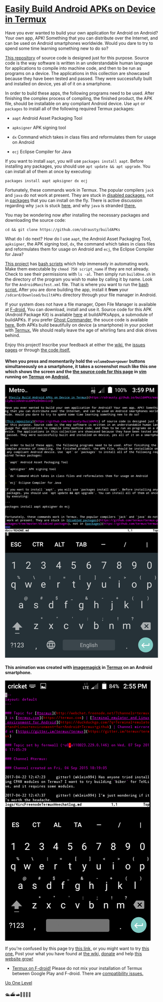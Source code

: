 # [Easily Build Android APKs on Device in Termux](https://sdrausty.github.io/docsBuildAPKs/easilyBuildAndroidAPKsOnDevice)

Have you ever wanted to build your own application for Android on Android? Your own app, APK! Something that you can distribute over the Internet, and can be used on Android smartphones worldwide. Would you dare to try to spend some time learning something new to do so?

[This repository](https://github.com/sdrausty/buildAPKs) of source code is designed just for this purpose. Source code is the way software is written in an understandable human language for applications to compile into machine code, and then to be run as programs on a device. The applications in this collection are showcased because they have been tested and passed. They were successfully built and installed on device, yes all of it on a smartphone.

In order to build these apps, the following programs need to be used. After finishing the complex process of compiling, the finished product, the APK file, should be installable on any compliant Android device. Use `apt` or `packages` to install all of the following required Termux packages:

- `aapt` Android Asset Packaging Tool

- `apksigner` APK signing tool

- `dx` Command which takes in class files and reformulates them for usage on Android

- `ecj` Eclipse Compiler for Java

If you want to install `aapt`, you will use `packages install aapt`. Before installing any packages, you should use `apt update && apt upgrade`. You can install all of them at once by executing:

```
packages install aapt apksigner dx ecj
```

Fortunately, these commands work in Termux. The popular compilers `jack` and `java` do not work at present. They are stuck in [disabled packages](https://github.com/termux/termux-packages/tree/master/disabled-packages), not in [packages](https://github.com/termux/termux-packages/tree/master/packages) that you can install on the fly. There is active discussion regarding why `jack` is stuck [here](https://github.com/termux/termux-packages/issues?utf8=✓&q=is%3Aissue%20%20jack), and why `java` is stranded [there.](https://github.com/termux/termux-packages/issues?utf8=✓&q=is%3Aissue%20%20java)

You may be wondering now after installing the necessary packages and downloading the source code:

```
cd && git clone https://github.com/sdrausty/buildAPKs
```

What do I do next? How do I use `aapt`, the Android Asset Packaging Tool, `apksigner`, the APK signing tool, `dx`, the command which takes in class files and reformulates them for usage on Android and `ecj`, the Eclipse Compiler for Java?

[This project](https://github.com/sdrausty/buildAPKs) has [bash scripts](https://github.com/sdrausty/buildAPKs/tree/master/scripts/build) which help immensely in automating work. Make them executable by `chmod 750 script_name` if they are not already. Check to see their permissions with `ls -al`. Then simply run `buildOne.sh` in the directory of the program you wish to make by calling it by name. Look for the `AndroidManifest.xml` file. That is where you want to run the [bash script.](https://github.com/sdrausty/buildAPKs/blob/master/buildOne.sh) After you are done building the app, install it **from** your `/sdcard/Download/builtAPKs` directory through your file manager in Android.

If your system does not have a file manager, Open File Manager is available at [F-droid.](https://f-droid.org/packages/com.nexes.manager/) You can download, install and use it. Source code for this APK (Android Package Kit) is available [here](https://github.com/sdrausty/buildAPKsApps/tree/master/browsers/Android-File-Manager) at buildAPKsApps, a submodule of buildAPKs. If you prefer [Ghost Commander,](https://f-droid.org/packages/com.ghostsq.commander/) the souce code is available [here.](https://github.com/sdrausty/buildAPKsBrowsers/tree/master/ghostcommander-code) Both APKs build beautifully on device (a smartphone) in your pocket with [Termux.](https://termux.com) We should really leave the age of whirling fans and disk drives behind.

Enjoy this project! Inscribe your feedback at either the [wiki,](https://github.com/sdrausty/buildAPKs/wiki) the [issues pages](https://github.com/sdrausty/buildAPKs/issues) or through [the code itself.](https://github.com/sdrausty/buildAPKs/pulls) 

#### When you press and momentarily hold the `volumeDown+power` buttons simultaneously on a smartphone, it takes a screenshot much like this one which shows the screen and the [the source code for this page](https://raw.githubusercontent.com/sdrausty/buildAPKs/master/docs/README.md) in [vim](http://www.vim.org/git.php) running on [Termux](./pages/asac) on [Android.](https://source.android.com/)

![Screenshot](./bitpics/README.png)

#### This animation was created with [imagemagick](https://sdrausty.github.io/pages/im.html) in [Termux](https://sdrausty.github.io/pages/asac.html) on an Android smartphone.

![Screenshot Animation](./bitpics/ps1.gif)

If you're confused by this page try [this link,](http://tldp.org/) or you might want to try [this one.](https://www.debian.org/doc/) Post your what you have found at [the wiki,](https://github.com/sdrausty/buildAPKs/wiki) [donate](https://sdrausty.github.io/pages/donate) and help [this website grow!](https://sdrausty.github.io/)

- [Termux on F-droid!](https://f-droid.org/packages/com.termux/) Please do not mix your installation of Termux between Google Play and F-droid. There are [compatibility issues.](https://github.com/termux/termux-api/issues/53)

[Up One Level](./../)

🛳⛴🛥🚢🚤🚣⛵

